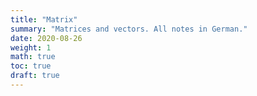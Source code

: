 ```yaml
---
title: "Matrix"
summary: "Matrices and vectors. All notes in German."
date: 2020-08-26
weight: 1
math: true
toc: true
draft: true
---
```

